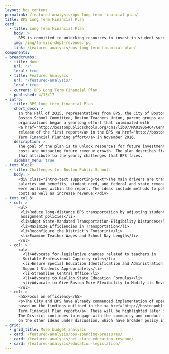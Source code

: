 ```yaml
---
layout: bos_content
permalink: /featured-analysis/bps-long-term-financial-plan/
title: BPS Long Term Financial Plan
card:
  - title: Long Term Financial Plan
    body: >
      BPS is committed to unlocking resources to invest in student success. See how.
    img: /img/fa-misc-dept-revenue.jpg
    link: /featured-analysis/bps-long-term-financial-plan/
components:
- breadcrumbs:
  - title: Home
    url: "/"
    local: true
  - title: Featured Analysis
    url: "/featured-analysis/"
    local: true
  - current: BPS Long Term Financial Plan
  - published: 4/13/17
- intro:
  - title: BPS long term financial Plan
    short_desc: >
      In the Fall of 2015, representatives from BPS, the City of Boston, 
      Boston School Committee, Boston Teachers Union, parent groups and community 
      organizations began a yearlong effort that culminated with 
      <a href="http://bostonpublicschools.org/cms/lib07/MA01906464/Centricity/Domain/184/Investing%20in%20Student%20Success.pdf">the 
      release of the first report</a> in the BPS <a href="http://bostonpublicschools.org/financialplan">Long 
      Term Financial Planning effort</a> in November 2016.  
    description: >
      The goal of the plan is to unlock resources for future investment as the District’s 
      costs are outpacing future revenue growth. The plan describes five main drivers 
      that attribute to the yearly challenges that BPS faces. 
    sidebar_menu: true    
- text_block:
  - title: Challenges for Boston Public Schools
    body: >
      <div class="intro-text supporting-text">The main drivers are transportation, district footprint, 
      salaries and benefits, student need, and federal and state revenue. To combat these issues ten ideas 
      were outlined within the report. The ideas include methods to potentially decrease 
      costs as well as increase revenue:</div>
- text_col_3:
  - col: >
      <ul>
       <li>Reduce long-distance BPS transportation by adjusting student 
       assignment policies</li>
       <li>Adopt State-Mandated Transportation-Eligibility Distances</li>
       <li>Maximize Efficiencies in Transportation</li>
       <li>Reconfigure the District’s Footprint</li>
       <li>Examine Teacher Wages and School Day Length</li>
      </ul>
  - col: >
      <ul>
        <li>Advocate for legislative changes related to teachers in 
        Suitable Professional Capacity roles</li>
        <li>Ensure Special Education Identification and Administration 
        Support Students Appropriately</li>
        <li>Streamline Central Office</li>
        <li>Advocate to Realign State Education Formulas</li>
        <li>Advocate to Give Boston More Flexibility to Modify its Revenue Structure</li>
      </ul>
  - col: >
      <h5>Focus on efficiency</h5>
      <p>The City and BPS have already commenced implementation of operational efficiencies 
      based on the findings outlined in the <a href="http://bostonpublicschools.org/financialplan">Long 
      Term Financial Plan report</a>. These will be highlighted later in the chapter. 
      The District continues to engage with the community and conduct additional analysis 
      on the other ideas under discussion, which have broader policy implications.</p>
- grid:
  - grid_title: More budget analysis
  - card: /featured-analysis/bps-spending-pressures/
  - card: /featured-analysis/net-state-education-revenue/
  - card: /featured-analysis/education-legislation/
---
```

